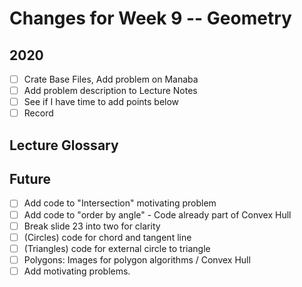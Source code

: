 # Changes for Week 9 -- Geometry

## 2020
- [ ] Crate Base Files, Add problem on Manaba
- [ ] Add problem description to Lecture Notes
- [ ] See if I have time to add points below
- [ ] Record

## Lecture Glossary

## Future
- [ ] Add code to "Intersection" motivating problem
- [ ] Add code to "order by angle" - Code already part of Convex Hull
- [ ] Break slide 23 into two for clarity
- [ ] (Circles) code for chord and tangent line
- [ ] (Triangles) code for external circle to triangle
- [ ] Polygons: Images for polygon algorithms / Convex Hull
- [ ] Add motivating problems.
